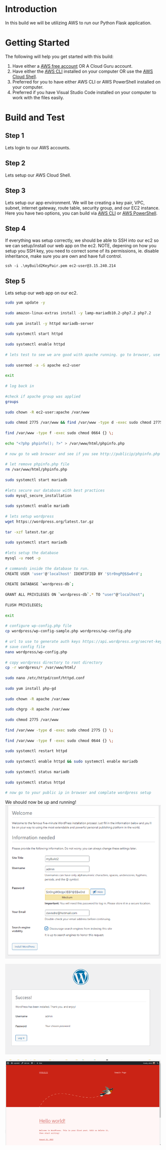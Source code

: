 # Introduction 
In this build we will be utilizing AWS to run our Python Flask application.  

# Getting Started
The following will help you get started with this build:
1. Have either a [AWS free account](https://aws.amazon.com/free/free-tier/) OR A Cloud Guru account.
2. Have either the [AWS CLI](https://docs.aws.amazon.com/cli/latest/userguide/getting-started-install.html) installed on your computer OR use the [AWS Cloud Shell](https://aws.amazon.com/cloudshell/).
3. Preferred for you to have either AWS CLI or AWS PowerShell installed on your computer.
4. Preferred if you have Visual Studio Code installed on your computer to work with the files easily. 

# Build and Test

## Step 1
Lets login to our AWS accounts. 

## Step 2
Lets setup our AWS Cloud Shell. 

## Step 3
Lets setup our app environment. We will be creating a key pair, VPC, subnet, internet gateway, route table, security group, and our EC2 instance.
Here you have two options, you can build via [AWS CLI](build.bash) or [AWS PowerShell](build2.ps1). 

## Step 4
If everything was setup correctly, we should be able to SSH into our ec2 so we can setup/install our web app on the ec2. NOTE, depening on how you setup you SSH key, you need to correct some of its permissions, ie. disable inheritance, make sure you are own and have full control. 

```
ssh -i .\myBuild2KeyPair.pem ec2-user@3.15.240.214
```

## Step 5
Lets setup our web app on our ec2.

``` bash
sudo yum update -y

sudo amazon-linux-extras install -y lamp-mariadb10.2-php7.2 php7.2

sudo yum install -y httpd mariadb-server

sudo systemctl start httpd

sudo systemctl enable httpd

# lets test to see we are good with apache running. go to browser, use public ip and lets see if you are good. 

sudo usermod -a -G apache ec2-user

exit

# log back in

#check if apache group was applied
groups

sudo chown -R ec2-user:apache /var/www

sudo chmod 2775 /var/www && find /var/www -type d -exec sudo chmod 2775 {} \;

find /var/www -type f -exec sudo chmod 0664 {} \;

echo "<?php phpinfo(); ?>" > /var/www/html/phpinfo.php

# now go to web browser and see if you see http://publicip/phpinfo.php

# let remove phpinfo.php file
rm /var/www/html/phpinfo.php

sudo systemctl start mariadb

#lets secure our database with best practices
sudo mysql_secure_installation

sudo systemctl enable mariadb

# lets setup wordpress
wget https://wordpress.org/latest.tar.gz

tar -xzf latest.tar.gz

sudo systemctl start mariadb

#lets setup the database
mysql -u root -p

# commands inside the database to run.
CREATE USER 'user'@'localhost' IDENTIFIED BY '$tr0ngP@$$w0rd';

CREATE DATABASE `wordpress-db`;

GRANT ALL PRIVILEGES ON `wordpress-db`.* TO "user"@"localhost";

FLUSH PRIVILEGES;

exit

# configure wp-config.php file
cp wordpress/wp-config-sample.php wordpress/wp-config.php

# url to use to generate auth keys https://api.wordpress.org/secret-key/1.1/salt/
# save config file
nano wordpress/wp-config.php

# copy wordpress directory to root directory
cp -r wordpress/* /var/www/html/

sudo nano /etc/httpd/conf/httpd.conf

sudo yum install php-gd

sudo chown -R apache /var/www

sudo chgrp -R apache /var/www

sudo chmod 2775 /var/www

find /var/www -type d -exec sudo chmod 2775 {} \;

find /var/www -type f -exec sudo chmod 0644 {} \;

sudo systemctl restart httpd

sudo systemctl enable httpd && sudo systemctl enable mariadb

sudo systemctl status mariadb

sudo systemctl status httpd

# now go to your public ip in browser and complate wordpress setup
```

We should now be up and running!
![Capture1](/Capture1.PNG)

![Capture2](/Capture2.PNG)

![Capture3](/Capture3.PNG)